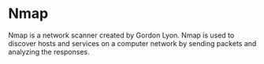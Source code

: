 # Nmap
Nmap is a network scanner created by Gordon Lyon. Nmap is used to discover hosts and services on a computer network by sending packets and analyzing the responses.
